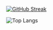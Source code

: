 [![GitHub Streak](https://streak-stats.demolab.com/?user=b2k4rys&theme=dark)](https://git.io/streak-stats)

![Top Langs](https://github-readme-stats.vercel.app/api/top-langs/?username=b2k4rys&layout=compact&theme=radical)
